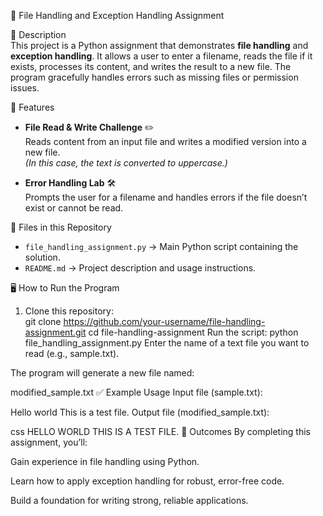 📂 File Handling and Exception Handling Assignment  

 📖 Description  
This project is a Python assignment that demonstrates **file handling** and **exception handling**. It allows a user to enter a filename, reads the file if it exists, processes its content, and writes the result to a new file. The program gracefully handles errors such as missing files or permission issues.  

🚀 Features  
- **File Read & Write Challenge** ✏️  
  Reads content from an input file and writes a modified version into a new file.  
  *(In this case, the text is converted to uppercase.)*  

- **Error Handling Lab** 🛠️  
  Prompts the user for a filename and handles errors if the file doesn’t exist or cannot be read.  


📂 Files in this Repository  
- `file_handling_assignment.py` → Main Python script containing the solution.  
- `README.md` → Project description and usage instructions.  


🖥️ How to Run the Program  
1. Clone this repository:  
   git clone https://github.com/your-username/file-handling-assignment.git
   cd file-handling-assignment
Run the script:
python file_handling_assignment.py
Enter the name of a text file you want to read (e.g., sample.txt).

The program will generate a new file named:

modified_sample.txt
✅ Example Usage
Input file (sample.txt):

Hello world
This is a test file.
Output file (modified_sample.txt):

css
HELLO WORLD
THIS IS A TEST FILE.
🎯 Outcomes
By completing this assignment, you’ll:

Gain experience in file handling using Python.

Learn how to apply exception handling for robust, error-free code.

Build a foundation for writing strong, reliable applications.
